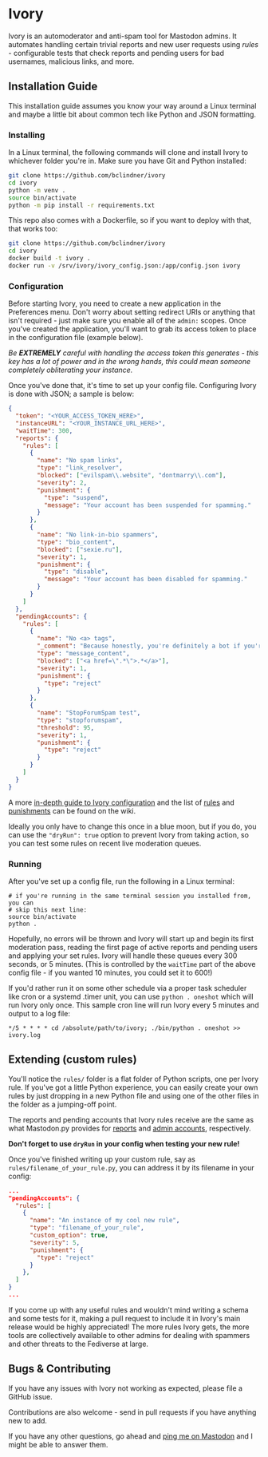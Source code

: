 # Ivory

Ivory is an automoderator and anti-spam tool for Mastodon admins. It automates
handling certain trivial reports and new user requests using *rules* -
configurable tests that check reports and pending users for bad usernames,
malicious links, and more.

## Installation Guide

This installation guide assumes you know your way around a Linux terminal and
maybe a little bit about common tech like Python and JSON formatting.

### Installing


In a Linux terminal, the following commands will clone and install Ivory to
whichever folder you're in. Make sure you have Git and Python installed:

```bash
git clone https://github.com/bclindner/ivory
cd ivory
python -m venv .
source bin/activate
python -m pip install -r requirements.txt
```

This repo also comes with a Dockerfile, so if you want to deploy with that, that
works too:

```bash
git clone https://github.com/bclindner/ivory
cd ivory
docker build -t ivory .
docker run -v /srv/ivory/ivory_config.json:/app/config.json ivory
```

### Configuration

Before starting Ivory, you need to create a new application in the Preferences
menu. Don't worry about setting redirect URIs or anything that isn't required -
just make sure you enable all of the `admin:` scopes. Once you've created the
application, you'll want to grab its access token to place in the configuration
file (example below).

*Be* ***EXTREMELY*** *careful with handling the access token this generates -
this key has a lot of power and in the wrong hands, this could mean someone
completely obliterating your instance.*

Once you've done that, it's time to set up your config file. Configuring Ivory
is done with JSON; a sample is below:

```json
{
  "token": "<YOUR_ACCESS_TOKEN_HERE>",
  "instanceURL": "<YOUR_INSTANCE_URL_HERE>",
  "waitTime": 300,
  "reports": {
    "rules": [
      {
        "name": "No spam links",
        "type": "link_resolver",
        "blocked": ["evilspam\\.website", "dontmarry\\.com"],
        "severity": 2,
        "punishment": {
          "type": "suspend",
          "message": "Your account has been suspended for spamming."
        }
      },
      {
        "name": "No link-in-bio spammers",
        "type": "bio_content",
        "blocked": ["sexie.ru"],
        "severity": 1,
        "punishment": {
          "type": "disable",
          "message": "Your account has been disabled for spamming."
        }
      }
    ]
  },
  "pendingAccounts": {
    "rules": [
      {
        "name": "No <a> tags",
        "_comment": "Because honestly, you're definitely a bot if you're putting <a> tags into the field",
        "type": "message_content",
        "blocked": ["<a href=\".*\">.*</a>"],
        "severity": 1,
        "punishment": {
          "type": "reject"
        }
      },
      {
        "name": "StopForumSpam test",
        "type": "stopforumspam",
        "threshold": 95,
        "severity": 1,
        "punishment": {
          "type": "reject"
        }
      }
    ]
  }
}
```

A more [in-depth guide to Ivory configuration](https://github.com/bclindner/ivory/wiki/Getting-Started)
and the list of [rules](https://github.com/bclindner/ivory/wiki/Rules) and
[punishments](https://github.com/bclindner/ivory/wiki/Punishments)
can be found on the wiki.

Ideally you only have to change this once in a blue moon, but if you do, you can
use the `"dryRun": true` option to prevent Ivory from taking action, so you can
test some rules on recent live moderation queues.

### Running

After you've set up a config file, run the following in a Linux terminal:

```
# if you're running in the same terminal session you installed from, you can
# skip this next line:
source bin/activate
python .
```

Hopefully, no errors will be thrown and Ivory will start up and begin its first
moderation pass, reading the first page of active reports and pending users and
applying your set rules. Ivory will handle these queues every 300 seconds,
or 5 minutes. (This is controlled by the `waitTime` part of the above config
file - if you wanted 10 minutes, you could set it to 600!)

If you'd rather run it on some other schedule via a proper task scheduler like
cron or a systemd .timer unit, you can use `python . oneshot` which will run
Ivory only once. This sample cron line will run Ivory every 5 minutes and output
to a log file:

```cron
*/5 * * * * cd /absolute/path/to/ivory; ./bin/python . oneshot >> ivory.log
```

## Extending (custom rules)

You'll notice the `rules/` folder is a flat folder of Python scripts, one per
Ivory rule. If you've got a little Python experience, you can easily create your
own rules by just dropping in a new Python file and using one of the other files
in the folder as a jumping-off point.

The reports and pending accounts that Ivory rules receive are the same as what
Mastodon.py provides for
[reports](https://mastodonpy.readthedocs.io/en/stable/#report-dicts) and [admin
accounts](https://mastodonpy.readthedocs.io/en/stable/#admin-account-dicts),
respectively.

**Don't forget to use `dryRun` in your config when testing your new rule!**

Once you've finished writing up your custom rule, say as
`rules/filename_of_your_rule.py`, you can address it by its filename in your
config:

```json
...
"pendingAccounts": {
  "rules": [
    {
      "name": "An instance of my cool new rule",
      "type": "filename_of_your_rule",
      "custom_option": true,
      "severity": 5,
      "punishment": {
        "type": "reject"
      }
    },
  ]
}
...
```

If you come up with any useful rules and wouldn't mind writing a schema and some
tests for it, making a pull request to include it in Ivory's main release would
be highly appreciated! The more rules Ivory gets, the more tools are
collectively available to other admins for dealing with spammers and other
threats to the Fediverse at large.

## Bugs & Contributing

If you have any issues with Ivory not working as expected, please file a GitHub
issue.

Contributions are also welcome - send in pull requests if you have anything new
to add.

If you have any other questions, go ahead and [ping me on
Mastodon](https://mastodon.technology/@bclindner) and I might be able to answer
them.
